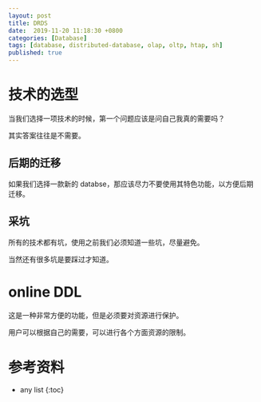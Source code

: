 ```yaml
---
layout: post
title: DRDS
date:  2019-11-20 11:18:30 +0800
categories: [Database]
tags: [database, distributed-database, olap, oltp, htap, sh]
published: true
---
```


# 技术的选型

当我们选择一项技术的时候，第一个问题应该是问自己我真的需要吗？

其实答案往往是不需要。

## 后期的迁移

如果我们选择一款新的 databse，那应该尽力不要使用其特色功能，以方便后期迁移。

## 采坑

所有的技术都有坑，使用之前我们必须知道一些坑，尽量避免。

当然还有很多坑是要踩过才知道。

# online DDL

这是一种非常方便的功能，但是必须要对资源进行保护。

用户可以根据自己的需要，可以进行各个方面资源的限制。


# 参考资料


* any list
{:toc}

